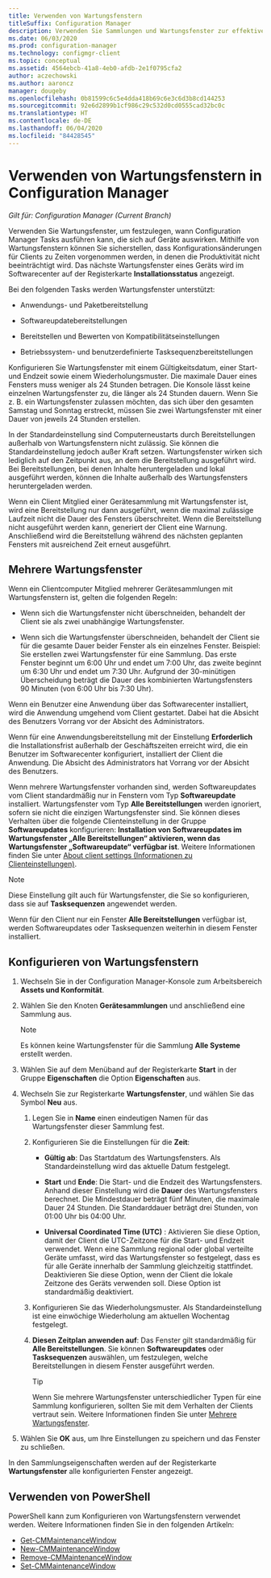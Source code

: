 ```yaml
---
title: Verwenden von Wartungsfenstern
titleSuffix: Configuration Manager
description: Verwenden Sie Sammlungen und Wartungsfenster zur effektiven Veraltung von Clients in Configuration Manager.
ms.date: 06/03/2020
ms.prod: configuration-manager
ms.technology: configmgr-client
ms.topic: conceptual
ms.assetid: 4564ebcb-41a8-4eb0-afdb-2e1f0795cfa2
author: aczechowski
ms.author: aaroncz
manager: dougeby
ms.openlocfilehash: 0b81599c6c5e4dda418b69c6e3c6d3b8cd144253
ms.sourcegitcommit: 92e6d2899b1cf986c29c532d0cd0555cad32bc0c
ms.translationtype: HT
ms.contentlocale: de-DE
ms.lasthandoff: 06/04/2020
ms.locfileid: "84428545"
---
```

# <a name="how-to-use-maintenance-windows-in-configuration-manager"></a>Verwenden von Wartungsfenstern in Configuration Manager

*Gilt für: Configuration Manager (Current Branch)*

Verwenden Sie Wartungsfenster, um festzulegen, wann Configuration Manager Tasks ausführen kann, die sich auf Geräte auswirken. Mithilfe von Wartungsfenstern können Sie sicherstellen, dass Konfigurationsänderungen für Clients zu Zeiten vorgenommen werden, in denen die Produktivität nicht beeinträchtigt wird. Das nächste Wartungsfenster eines Geräts wird im Softwarecenter auf der Registerkarte **Installationsstatus** angezeigt. <!--1358131-->

Bei den folgenden Tasks werden Wartungsfenster unterstützt:

- Anwendungs- und Paketbereitstellung

- Softwareupdatebereitstellungen

- Bereitstellen und Bewerten von Kompatibilitätseinstellungen

- Betriebssystem- und benutzerdefinierte Tasksequenzbereitstellungen

Konfigurieren Sie Wartungsfenster mit einem Gültigkeitsdatum, einer Start- und Endzeit sowie einem Wiederholungsmuster. Die maximale Dauer eines Fensters muss weniger als 24 Stunden betragen. Die Konsole lässt keine einzelnen Wartungsfenster zu, die länger als 24 Stunden dauern. Wenn Sie z. B. ein Wartungsfenster zulassen möchten, das sich über den gesamten Samstag und Sonntag erstreckt, müssen Sie zwei Wartungsfenster mit einer Dauer von jeweils 24 Stunden erstellen.<!-- MEMDocs#310 -->

In der Standardeinstellung sind Computerneustarts durch Bereitstellungen außerhalb von Wartungsfenstern nicht zulässig. Sie können die Standardeinstellung jedoch außer Kraft setzen. Wartungsfenster wirken sich lediglich auf den Zeitpunkt aus, an dem die Bereitstellung ausgeführt wird. Bei Bereitstellungen, bei denen Inhalte heruntergeladen und lokal ausgeführt werden, können die Inhalte außerhalb des Wartungsfensters heruntergeladen werden.

Wenn ein Client Mitglied einer Gerätesammlung mit Wartungsfenster ist, wird eine Bereitstellung nur dann ausgeführt, wenn die maximal zulässige Laufzeit nicht die Dauer des Fensters überschreitet. Wenn die Bereitstellung nicht ausgeführt werden kann, generiert der Client eine Warnung. Anschließend wird die Bereitstellung während des nächsten geplanten Fensters mit ausreichend Zeit erneut ausgeführt.

## <a name="multiple-maintenance-windows"></a>Mehrere Wartungsfenster

Wenn ein Clientcomputer Mitglied mehrerer Gerätesammlungen mit Wartungsfenstern ist, gelten die folgenden Regeln:  

- Wenn sich die Wartungsfenster nicht überschneiden, behandelt der Client sie als zwei unabhängige Wartungsfenster.

- Wenn sich die Wartungsfenster überschneiden, behandelt der Client sie für die gesamte Dauer beider Fenster als ein einzelnes Fenster. Beispiel: Sie erstellen zwei Wartungsfenster für eine Sammlung. Das erste Fenster beginnt um 6:00 Uhr und endet um 7:00 Uhr, das zweite beginnt um 6:30 Uhr und endet um 7:30 Uhr. Aufgrund der 30-minütigen Überscheidung beträgt die Dauer des kombinierten Wartungsfensters 90 Minuten (von 6:00 Uhr bis 7:30 Uhr).

Wenn ein Benutzer eine Anwendung über das Softwarecenter installiert, wird die Anwendung umgehend vom Client gestartet. Dabei hat die Absicht des Benutzers Vorrang vor der Absicht des Administrators.

Wenn für eine Anwendungsbereitstellung mit der Einstellung **Erforderlich** die Installationsfrist außerhalb der Geschäftszeiten erreicht wird, die ein Benutzer im Softwarecenter konfiguriert, installiert der Client die Anwendung. Die Absicht des Administrators hat Vorrang vor der Absicht des Benutzers.

Wenn mehrere Wartungsfenster vorhanden sind, werden Softwareupdates vom Client standardmäßig nur in Fenstern vom Typ **Softwareupdate** installiert. Wartungsfenster vom Typ **Alle Bereitstellungen** werden ignoriert, sofern sie nicht die einzigen Wartungsfenster sind. Sie können dieses Verhalten über die folgende Clienteinstellung in der Gruppe **Softwareupdates** konfigurieren: **Installation von Softwareupdates im Wartungsfenster „Alle Bereitstellungen“ aktivieren, wenn das Wartungsfenster „Softwareupdate“ verfügbar ist**. Weitere Informationen finden Sie unter [About client settings (Informationen zu Clienteinstellungen)](../../deploy/about-client-settings.md#bkmk_SUMMaint).<!-- SCCMDocs#1317 -->

> [!NOTE]
> Diese Einstellung gilt auch für Wartungsfenster, die Sie so konfigurieren, dass sie auf **Tasksequenzen** angewendet werden.<!-- SCCMDocs-pr #4596 -->
>
> Wenn für den Client nur ein Fenster **Alle Bereitstellungen** verfügbar ist, werden Softwareupdates oder Tasksequenzen weiterhin in diesem Fenster installiert.

## <a name="configure-maintenance-windows"></a>Konfigurieren von Wartungsfenstern

1. Wechseln Sie in der Configuration Manager-Konsole zum Arbeitsbereich **Assets und Konformität**.

1. Wählen Sie den Knoten **Gerätesammlungen** und anschließend eine Sammlung aus.

    > [!NOTE]
    > Es können keine Wartungsfenster für die Sammlung **Alle Systeme** erstellt werden.

1. Wählen Sie auf dem Menüband auf der Registerkarte **Start** in der Gruppe **Eigenschaften** die Option **Eigenschaften** aus.

1. Wechseln Sie zur Registerkarte **Wartungsfenster**, und wählen Sie das Symbol **Neu** aus.

    1. Legen Sie in **Name** einen eindeutigen Namen für das Wartungsfenster dieser Sammlung fest.

    1. Konfigurieren Sie die Einstellungen für die **Zeit**:

        - **Gültig ab**: Das Startdatum des Wartungsfensters. Als Standardeinstellung wird das aktuelle Datum festgelegt.

        - **Start** und **Ende**: Die Start- und die Endzeit des Wartungsfensters. Anhand dieser Einstellung wird die **Dauer** des Wartungsfensters berechnet. Die Mindestdauer beträgt fünf Minuten, die maximale Dauer 24 Stunden. Die Standarddauer beträgt drei Stunden, von 01:00 Uhr bis 04:00 Uhr.

        - **Universal Coordinated Time (UTC)** : Aktivieren Sie diese Option, damit der Client die UTC-Zeitzone für die Start- und Endzeit verwendet. Wenn eine Sammlung regional oder global verteilte Geräte umfasst, wird das Wartungsfenster so festgelegt, dass es für alle Geräte innerhalb der Sammlung gleichzeitig stattfindet. Deaktivieren Sie diese Option, wenn der Client die lokale Zeitzone des Geräts verwenden soll. Diese Option ist standardmäßig deaktiviert.

    1. Konfigurieren Sie das Wiederholungsmuster. Als Standardeinstellung ist eine einwöchige Wiederholung am aktuellen Wochentag festgelegt.

    1. **Diesen Zeitplan anwenden auf**: Das Fenster gilt standardmäßig für **Alle Bereitstellungen**. Sie können **Softwareupdates** oder **Tasksequenzen** auswählen, um festzulegen, welche Bereitstellungen in diesem Fenster ausgeführt werden.

        > [!TIP]
        > Wenn Sie mehrere Wartungsfenster unterschiedlicher Typen für eine Sammlung konfigurieren, sollten Sie mit dem Verhalten der Clients vertraut sein. Weitere Informationen finden Sie unter [Mehrere Wartungsfenster](#multiple-maintenance-windows).

1. Wählen Sie **OK** aus, um Ihre Einstellungen zu speichern und das Fenster zu schließen.

In den Sammlungseigenschaften werden auf der Registerkarte **Wartungsfenster** alle konfigurierten Fenster angezeigt.

## <a name="use-powershell"></a><a name="bkmk_powershell"></a> Verwenden von PowerShell

PowerShell kann zum Konfigurieren von Wartungsfenstern verwendet werden. Weitere Informationen finden Sie in den folgenden Artikeln:

- [Get-CMMaintenanceWindow](https://docs.microsoft.com/powershell/module/configurationmanager/get-cmmaintenancewindow?view=sccm-ps)
- [New-CMMaintenanceWindow](https://docs.microsoft.com/powershell/module/configurationmanager/new-cmmaintenancewindow?view=sccm-ps)
- [Remove-CMMaintenanceWindow](https://docs.microsoft.com/powershell/module/configurationmanager/remove-cmmaintenancewindow?view=sccm-ps)
- [Set-CMMaintenanceWindow](https://docs.microsoft.com/powershell/module/configurationmanager/set-cmmaintenancewindow?view=sccm-ps)
